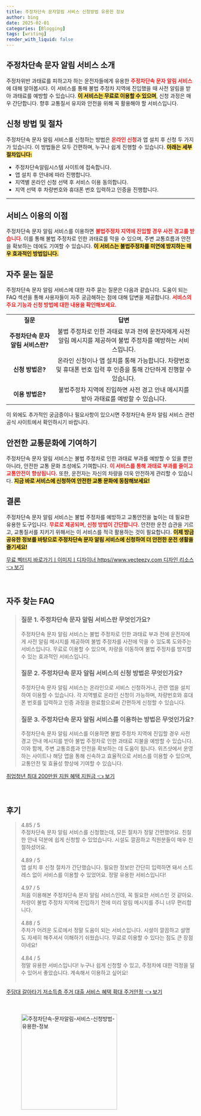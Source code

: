 ```yaml
---
title: 주정차단속 문자알림 서비스 신청방법 유용한 정보
author: bing
date: 2025-02-01
categories: [Blogging]
tags: [writing]
render_with_liquid: false
---
```



<h2 id='주정차단속 문자 알림 서비스 소개'>주정차단속 문자 알림 서비스 소개</h2>

<p>주정차위반 과태료를 피하고자 하는 운전자들에게 유용한 <b><span style="color: #ee2323;">주정차단속 문자 알림 서비스</span></b>에 대해 알아봅시다. 이 서비스를 통해 불법 주정차 지역에 진입했을 때 사전 알림을 받아 과태료를 예방할 수 있습니다. <b><span style="background-color: #ffe066;">이 서비스는 무료로 이용할 수 있으며</span></b>, 신청 과정은 매우 간단합니다. 향후 교통질서 유지와 안전을 위해 꼭 활용해야 할 서비스입니다.</p>

<h2 id='신청 방법 및 절차'>신청 방법 및 절차</h2>

<p>주정차단속 문자 알림 서비스를 신청하는 방법은 <b><span style="color: #ee2323;">온라인 신청</span></b>과 앱 설치 후 신청 두 가지가 있습니다. 이 방법들은 모두 간편하며, 누구나 쉽게 진행할 수 있습니다. <b><span style="background-color: #ffe066;">아래는 세부 절차입니다:</span></b></p>

<ul>
    <li>주정차단속알림시스템 사이트에 접속합니다.</li>
    <li>앱 설치 후 안내에 따라 진행합니다.</li>
    <li>지역별 온라인 신청 선택 후 서비스 이용 동의합니다.</li>
    <li>지역 선택 후 차량번호와 휴대폰 번호 입력하고 인증을 진행합니다.</li>
</ul>

<hr />

<h2 id='서비스 이용의 이점'>서비스 이용의 이점</h2>

<p>주정차단속 문자 알림 서비스를 이용하면 <b><span style="color: #ee2323;">불법주정차 지역에 진입할 경우 사전 경고를 받습니다</span></b>. 이를 통해 불법 주정차로 인한 과태료를 막을 수 있으며, 주변 교통흐름과 안전을 확보하는 데에도 기여할 수 있습니다. <b><span style="background-color: #ffe066;">이 서비스는 불법주정차를 미연에 방지하는 매우 효과적인 방법입니다.</span></b></p>

<h2 id='자주 묻는 질문'>자주 묻는 질문</h2>

<p>주정차단속 문자 알림 서비스에 대한 자주 묻는 질문은 다음과 같습니다. 도움이 되는 FAQ 섹션을 통해 사용자들이 자주 궁금해하는 점에 대해 답변을 제공합니다. <b><span style="color: #ee2323;">서비스의 주요 기능과 신청 방법에 대한 내용을 확인해보세요.</span></b></p>

<table>
    <tr>
        <td style="text-align: center; height: 17px;"><b>질문</b></td>
        <td style="text-align: center; height: 17px;"><b>답변</b></td>
    </tr>
    <tr>
        <td style="text-align: center; height: 17px;"><b>주정차단속 문자 알림 서비스란?</b></td>
        <td style="text-align: center; height: 17px;">불법 주정차로 인한 과태료 부과 전에 운전자에게 사전 알림 메시지를 제공하여 불법 주정차를 예방하는 서비스입니다.</td>
    </tr>
    <tr>
        <td style="text-align: center; height: 17px;"><b>신청 방법은?</b></td>
        <td style="text-align: center; height: 17px;">온라인 신청이나 앱 설치를 통해 가능합니다. 차량번호 및 휴대폰 번호 입력 후 인증을 통해 간단하게 진행할 수 있습니다.</td>
    </tr>
    <tr>
        <td style="text-align: center; height: 17px;"><b>이용 방법은?</b></td>
        <td style="text-align: center; height: 17px;">불법주정차 지역에 진입하면 사전 경고 안내 메시지를 받아 과태료를 예방할 수 있습니다.</td>
    </tr>
</table>

<p>이 외에도 추가적인 궁금증이나 필요사항이 있으시면 주정차단속 문자 알림 서비스 관련 공식 사이트에서 확인하시기 바랍니다.</p>

<h2 id='안전한 교통문화에 기여하기'>안전한 교통문화에 기여하기</h2>

<p>주정차단속 문자 알림 서비스는 불법 주정차로 인한 과태료 부과를 예방할 수 있을 뿐만 아니라, 안전한 교통 문화 조성에도 기여합니다. <b><span style="color: #ee2323;">이 서비스를 통해 과태료 부과를 줄이고 교통안전이 향상됩니다.</span></b> 또한, 운전자는 자신의 차량을 더욱 안전하게 관리할 수 있습니다. <b><span style="background-color: #ffe066;">지금 바로 서비스에 신청하여 안전한 교통 문화에 동참해보세요!</span></b></p>

<h2 id='결론'>결론</h2>

<p>주정차단속 문자 알림 서비스는 불법 주정차를 예방하고 교통안전을 높이는 데 필요한 유용한 도구입니다. <b><span style="color: #ee2323;">무료로 제공되며, 신청 방법이 간단합니다.</span></b> 안전한 운전 습관을 기르고, 교통질서를 지키기 위해서는 이 서비스를 적극 활용하는 것이 필요합니다. <b><span style="background-color: #ffe066;">이제 방금 공유한 정보를 바탕으로 주정차단속 문자 알림 서비스에 신청하여 더 안전한 운전 생활을 즐기세요!</span></b></p>


<p><a class="click-button" title="무료 벡터지 바로가기ㅣ이미지ㅣ디자이너 https//www.vecteezy.com 디자인 리소스" href="https://aptwhite.github.io/posts/%EB%AC%B4%EB%A3%8C-%EB%B2%A1%ED%84%B0%EC%A7%80-%EB%B0%94%EB%A1%9C%EA%B0%80%EA%B8%B0%E3%85%A3%EC%9D%B4%EB%AF%B8%EC%A7%80%E3%85%A3%EB%94%94%EC%9E%90%EC%9D%B4%EB%84%88-httpswww.vecteezy.com-%EB%94%94%EC%9E%90%EC%9D%B8-%EB%A6%AC%EC%86%8C%EC%8A%A4/" rel="dofollow">무료 벡터지 바로가기ㅣ이미지ㅣ디자이너 https//www.vecteezy.com 디자인 리소스 👈 보기</a></p><br>
<h2 id='자주_찾는_FAQ'>자주 찾는 FAQ</h2>
<div itemscope="" itemtype="https://schema.org/FAQPage"> 
<blockquote> 
<div itemscope="" itemprop="mainEntity" itemtype="https://schema.org/Question"> 
<h3 itemprop="name">질문 1. 주정차단속 문자 알림 서비스란 무엇인가요?</h3> 
<div itemscope="" itemprop="acceptedAnswer" itemtype="https://schema.org/Answer"> 
<span itemprop="text"> 
<p>주정차단속 문자 알림 서비스는 불법 주정차로 인한 과태료 부과 전에 운전자에게 사전 알림 메시지를 제공하여 불법 주정차를 사전에 막을 수 있도록 도와주는 서비스입니다. 무료로 이용할 수 있으며, 차량을 이동하여 불법 주정차를 방지할 수 있는 효과적인 서비스입니다.</p> 
</span> 
</div> 
</div> 

<div itemscope="" itemprop="mainEntity" itemtype="https://schema.org/Question"> 
<h3 itemprop="name">질문 2. 주정차단속 문자 알림 서비스의 신청 방법은 무엇인가요?</h3> 
<div itemscope="" itemprop="acceptedAnswer" itemtype="https://schema.org/Answer"> 
<span itemprop="text"> 
<p>주정차단속 문자 알림 서비스는 온라인으로 서비스 신청하거나, 관련 앱을 설치하여 이용할 수 있습니다. 각 지역별로 온라인 신청이 가능하며, 차량번호와 휴대폰 번호를 입력하고 인증 과정을 완료함으로써 간편하게 신청할 수 있습니다.</p> 
</span> 
</div> 
</div> 

<div itemscope="" itemprop="mainEntity" itemtype="https://schema.org/Question"> 
<h3 itemprop="name">질문 3. 주정차단속 문자 알림 서비스를 이용하는 방법은 무엇인가요?</h3> 
<div itemscope="" itemprop="acceptedAnswer" itemtype="https://schema.org/Answer"> 
<span itemprop="text"> 
<p>주정차단속 문자 알림 서비스를 이용하면 불법 주정차 지역에 진입할 경우 사전 경고 안내 메시지를 받아 불법 주정차로 인한 과태료 지불을 예방할 수 있습니다. 이와 함께, 주변 교통흐름과 안전을 확보하는 데 도움이 됩니다. 위즈샷에서 운영하는 사이트나 해당 앱을 통해 신속하고 효율적으로 서비스를 이용할 수 있으며, 교통안전 및 효율성 향상에 기여할 수 있습니다.</p> 
</span> 
</div> 
</div> 
</blockquote> 
</div>
<p><a class="click-button" title="취업청년 최대 200만원 지원 혜택 지원금" href="https://aptwhite.github.io/posts/%EC%B7%A8%EC%97%85%EC%B2%AD%EB%85%84-%EC%B5%9C%EB%8C%80-200%EB%A7%8C%EC%9B%90-%EC%A7%80%EC%9B%90-%ED%98%9C%ED%83%9D-%EC%A7%80%EC%9B%90%EA%B8%88/" rel="dofollow">취업청년 최대 200만원 지원 혜택 지원금 👈 보기</a></p><br>
<h2 id='후기'>후기</h2>
<div itemscope itemtype="https://schema.org/Product">
  <blockquote>
  <div itemprop="review" itemscope itemtype="https://schema.org/Review">
      <div itemprop="reviewRating" itemscope itemtype="https://schema.org/Rating"> <span itemprop="ratingValue">4.85</span> / <span itemprop="bestRating">5</span> </div>
      <span itemprop="reviewBody">주정차단속 문자 알림 서비스를 신청했는데, 모든 절차가 정말 간편했어요. 친절한 안내 덕분에 쉽게 신청할 수 있었습니다. 시설도 깔끔하고 직원분들이 매우 친절하셨어요.</span>
  </div>
  <br>
  <div itemprop="review" itemscope itemtype="https://schema.org/Review">
      <div itemprop="reviewRating" itemscope itemtype="https://schema.org/Rating"> <span itemprop="ratingValue">4.89</span> / <span itemprop="bestRating">5</span> </div>
      <span itemprop="reviewBody">앱 설치 후 신청 절차가 간단했습니다. 필요한 정보만 간단히 입력하면 돼서 스트레스 없이 서비스를 이용할 수 있었어요. 정말 유용한 서비스입니다!</span>
  </div>
  <br>
  <div itemprop="review" itemscope itemtype="https://schema.org/Review">
      <div itemprop="reviewRating" itemscope itemtype="https://schema.org/Rating"> <span itemprop="ratingValue">4.97</span> / <span itemprop="bestRating">5</span> </div>
      <span itemprop="reviewBody">처음 이용해본 주정차단속 문자 알림 서비스인데, 꼭 필요한 서비스인 것 같아요. 차량이 불법 주정차 지역에 진입하기 전에 미리 알림 메시지를 주니 너무 편리합니다.</span>
  </div>
  <br>
  <div itemprop="review" itemscope itemtype="https://schema.org/Review">
      <div itemprop="reviewRating" itemscope itemtype="https://schema.org/Rating"> <span itemprop="ratingValue">4.88</span> / <span itemprop="bestRating">5</span> </div>
      <span itemprop="reviewBody">주차가 어려운 도로에서 정말 도움이 되는 서비스입니다. 시설이 깔끔하고 설명도 자세히 해주셔서 이해하기 쉬웠습니다. 무료로 이용할 수 있다는 점도 큰 장점이네요!</span>
  </div>
  <br>
  <div itemprop="review" itemscope itemtype="https://schema.org/Review">
      <div itemprop="reviewRating" itemscope itemtype="https://schema.org/Rating"> <span itemprop="ratingValue">4.84</span> / <span itemprop="bestRating">5</span> </div>
      <span itemprop="reviewBody">정말 유용한 서비스입니다! 누구나 쉽게 신청할 수 있고, 주정차에 대한 걱정을 덜 수 있어서 좋았습니다. 계속해서 이용하고 싶어요!</span>
  </div>
  <br>
  </blockquote>
</div>
<p><a class="click-button" title="주담대 갈아타기 저소득층 주거 대출 서비스 혜택 확대 주거안정" href="https://aptwhite.github.io/posts/%EC%A3%BC%EB%8B%B4%EB%8C%80-%EA%B0%88%EC%95%84%ED%83%80%EA%B8%B0-%EC%A0%80%EC%86%8C%EB%93%9D%EC%B8%B5-%EC%A3%BC%EA%B1%B0-%EB%8C%80%EC%B6%9C-%EC%84%9C%EB%B9%84%EC%8A%A4-%ED%98%9C%ED%83%9D-%ED%99%95%EB%8C%80-%EC%A3%BC%EA%B1%B0%EC%95%88%EC%A0%95/" rel="dofollow">주담대 갈아타기 저소득층 주거 대출 서비스 혜택 확대 주거안정 👈 보기</a></p><br>
<figure class="image"><img src="https://aptwhite.github.io/assets/img/thumbnail/주정차단속-문자알림-서비스-신청방법-유용한-정보.webp" alt="주정차단속-문자알림-서비스-신청방법-유용한-정보" width="256" height="256"></figure>